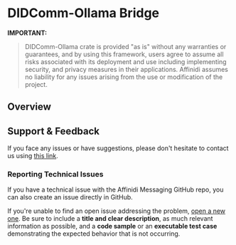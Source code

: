 # DIDComm-Ollama Bridge

**IMPORTANT:**
> DIDComm-Ollama crate is provided "as is" without any warranties or guarantees, and by using this framework, users agree to assume all risks associated with its deployment and use including implementing security, and privacy measures in their applications. Affinidi assumes no liability for any issues arising from the use or modification of the project.

## Overview

## Support & Feedback

If you face any issues or have suggestions, please don't hesitate to contact us using [this link](https://www.affinidi.com/get-in-touch).

### Reporting Technical Issues

If you have a technical issue with the Affinidi Messaging GitHub repo, you can also create an issue directly in GitHub.

If you're unable to find an open issue addressing the problem, [open a new one](https://github.com/affinidi/didcomm-ollama/issues/new). Be sure to include a **title and clear description**, as much relevant information as possible, and a **code sample** or an **executable test case** demonstrating the expected behavior that is not occurring.
